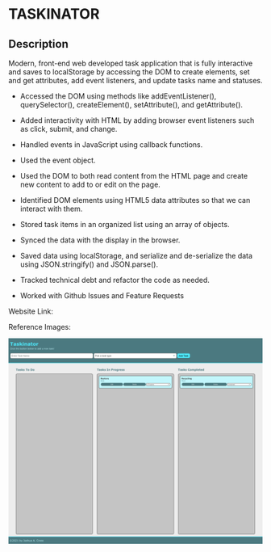 # TASKINATOR

## Description
Modern, front-end web developed task application that is fully interactive and saves to localStorage by accessing the DOM to create elements, set and get attributes, add event listeners, and update tasks name and statuses. 

* Accessed the DOM using methods like addEventListener(), querySelector(), createElement(), setAttribute(), and getAttribute().

* Added interactivity with HTML by adding browser event listeners such as click, submit, and change.

* Handled events in JavaScript using callback functions.

* Used the event object.

* Used the DOM to both read content from the HTML page and create new content to add to or edit on the page.

* Identified DOM elements using HTML5 data attributes so that we can interact with them.

* Stored task items in an organized list using an array of objects.

* Synced the data with the display in the browser.

* Saved data using localStorage, and serialize and de-serialize the data using JSON.stringify() and JSON.parse().

* Tracked technical debt and refactor the code as needed.

* Worked with Github Issues and Feature Requests

Website Link:

Reference Images:

<img src="assets/images/taskinator-ss.png">